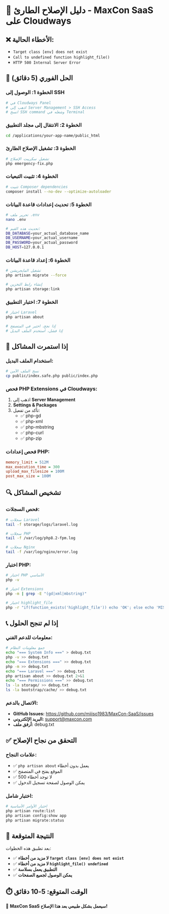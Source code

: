 # 🚨 دليل الإصلاح الطارئ - MaxCon SaaS على Cloudways

## ❌ الأخطاء الحالية:
- `Target class [env] does not exist`
- `Call to undefined function highlight_file()`
- `HTTP 500 Internal Server Error`

## 🔧 الحل الفوري (5 دقائق)

### الخطوة 1: الوصول إلى SSH
```bash
# في Cloudways Panel
# اذهب إلى Server Management > SSH Access
# انسخ SSH command وشغله في Terminal
```

### الخطوة 2: الانتقال إلى مجلد التطبيق
```bash
cd /applications/your-app-name/public_html
```

### الخطوة 3: تشغيل الإصلاح الطارئ
```bash
# تشغيل سكريبت الإصلاح
php emergency-fix.php
```

### الخطوة 4: تثبيت التبعيات
```bash
# تثبيت Composer dependencies
composer install --no-dev --optimize-autoloader
```

### الخطوة 5: تحديث إعدادات قاعدة البيانات
```bash
# تحرير ملف .env
nano .env

# تحديث هذه القيم:
DB_DATABASE=your_actual_database_name
DB_USERNAME=your_actual_username  
DB_PASSWORD=your_actual_password
DB_HOST=127.0.0.1
```

### الخطوة 6: إعداد قاعدة البيانات
```bash
# تشغيل المايجريشن
php artisan migrate --force

# إنشاء رابط التخزين
php artisan storage:link
```

### الخطوة 7: اختبار التطبيق
```bash
# اختبار Laravel
php artisan about

# إذا نجح، اختبر في المتصفح
# إذا فشل، استخدم الملف البديل
```

## 🔄 إذا استمرت المشاكل

### استخدام الملف البديل:
```bash
# نسخ الملف الآمن
cp public/index.safe.php public/index.php
```

### فحص PHP Extensions في Cloudways:
1. اذهب إلى **Server Management**
2. **Settings & Packages**
3. تأكد من تفعيل:
   - ✅ php-gd
   - ✅ php-xml
   - ✅ php-mbstring
   - ✅ php-curl
   - ✅ php-zip

### فحص إعدادات PHP:
```ini
memory_limit = 512M
max_execution_time = 300
upload_max_filesize = 100M
post_max_size = 100M
```

## 🔍 تشخيص المشاكل

### فحص السجلات:
```bash
# سجلات Laravel
tail -f storage/logs/laravel.log

# سجلات PHP
tail -f /var/log/php8.2-fpm.log

# سجلات Nginx
tail -f /var/log/nginx/error.log
```

### اختبار PHP:
```bash
# اختبار PHP الأساسي
php -v

# اختبار Extensions
php -m | grep -E "(gd|xml|mbstring)"

# اختبار highlight_file
php -r "if(function_exists('highlight_file')) echo 'OK'; else echo 'MISSING';"
```

## 📞 إذا لم تنجح الحلول

### معلومات للدعم الفني:
```bash
# جمع معلومات النظام
echo "=== System Info ===" > debug.txt
php -v >> debug.txt
echo "=== Extensions ===" >> debug.txt
php -m >> debug.txt
echo "=== Laravel ===" >> debug.txt
php artisan about >> debug.txt 2>&1
echo "=== Permissions ===" >> debug.txt
ls -la storage/ >> debug.txt
ls -la bootstrap/cache/ >> debug.txt
```

### الاتصال بالدعم:
- **GitHub Issues:** https://github.com/miiiso1983/MaxCon-SaaS/issues
- **البريد الإلكتروني:** support@maxcon.com
- **أرفق ملف:** debug.txt

## ✅ التحقق من نجاح الإصلاح

### علامات النجاح:
- ✅ `php artisan about` يعمل بدون أخطاء
- ✅ الموقع يفتح في المتصفح
- ✅ لا توجد أخطاء 500
- ✅ يمكن الوصول لصفحة تسجيل الدخول

### اختبار شامل:
```bash
# اختبار الأوامر الأساسية
php artisan route:list
php artisan config:show app
php artisan migrate:status
```

## 🎯 النتيجة المتوقعة

بعد تطبيق هذه الخطوات:
- ✅ **لا مزيد من أخطاء `Target class [env] does not exist`**
- ✅ **لا مزيد من أخطاء `highlight_file() undefined`**  
- ✅ **التطبيق يعمل بسلاسة**
- ✅ **يمكن الوصول لجميع الصفحات**

## ⏱️ الوقت المتوقع: 5-10 دقائق

🚀 **MaxCon SaaS سيعمل بشكل طبيعي بعد هذا الإصلاح!**
